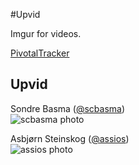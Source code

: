 #Upvid

Imgur for videos.

[PivotalTracker](https://www.pivotaltracker.com/s/projects/1193862)

## Upvid

Sondre Basma ([@scbasma](https://github.com/scbasma))  
![scbasma photo](https://avatars3.githubusercontent.com/u/2318764?v=2&u=ac2a6b62fda50cb18cd6e4c6411618f8ee482e09&s=140)

Asbjørn Steinskog ([@assios](https://github.com/assios))  
![assios photo](https://avatars3.githubusercontent.com/u/1413265?v=2&s=460)
